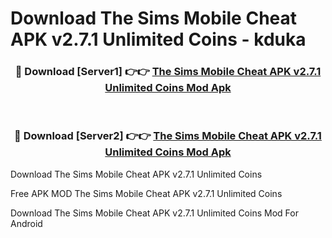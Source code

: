 # Download The Sims Mobile Cheat APK v2.7.1 Unlimited Coins - kduka



<div align="center">
<h3>🔴 Download [Server1] 👉👉 <a href="https://momento.my/?title=The_Sims_Mobile_Cheat_APK_v2.7.1_Unlimited_Coins">The Sims Mobile Cheat APK v2.7.1 Unlimited Coins Mod Apk</a></h3><br>

<h3>🔴 Download [Server2] 👉👉 <a href="https://momento.my/?title=The_Sims_Mobile_Cheat_APK_v2.7.1_Unlimited_Coins">The Sims Mobile Cheat APK v2.7.1 Unlimited Coins Mod Apk</a></h3>
</div>



Download The Sims Mobile Cheat APK v2.7.1 Unlimited Coins 

Free APK MOD The Sims Mobile Cheat APK v2.7.1 Unlimited Coins 

Download The Sims Mobile Cheat APK v2.7.1 Unlimited Coins Mod For Android

